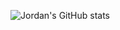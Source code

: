![Jordan's GitHub stats](https://github-readme-stats.vercel.app/api?username=Jordan231111&show_icons=true&theme=transparent)
